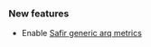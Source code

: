 ### New features

- Enable [Safir generic arq metrics](https://safir.lsst.io/user-guide/arq.html#generic-metrics-for-arq-queues)
